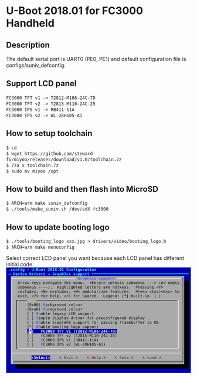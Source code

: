 # U-Boot 2018.01 for FC3000 Handheld
## Description
The default serial port is UART0 (PE0, PE1) and default configuration file is configs/suniv_defconfig.  
  
## Support LCD panel  
```console
FC3000 TFT v1 -> T2812-M106-24C-7D  
FC3000 TFT v2 -> T2815-M110-24C-25  
FC3000 IPS v1 -> RB411-11A  
FC3000 IPS v2 -> WL-28H105-A1  
```
  
## How to setup toolchain
```console
$ cd
$ wget https://github.com/steward-fu/miyoo/releases/download/v1.0/toolchain.7z
$ 7za x toolchain.7z
$ sudo mv miyoo /opt
```
  
## How to build and then flash into MicroSD
```console
$ ARCH=arm make suniv_defconfig
$ ./tools/make_suniv.sh /dev/sdX fc3000
```
  
## How to update booting logo
```console
$ ./tools/booting_logo xxx.jpg > drivers/video/booting_logo.h
$ ARCH=arm make menuconfig
```
Select correct LCD panel you want because each LCD panel has different initial code. 
![Alt text](readme/1.jpg)
